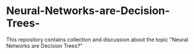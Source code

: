 # Neural-Networks-are-Decision-Trees-
This repository contains collection and discussion about the topic "Neural Networks are Decision Trees?"
